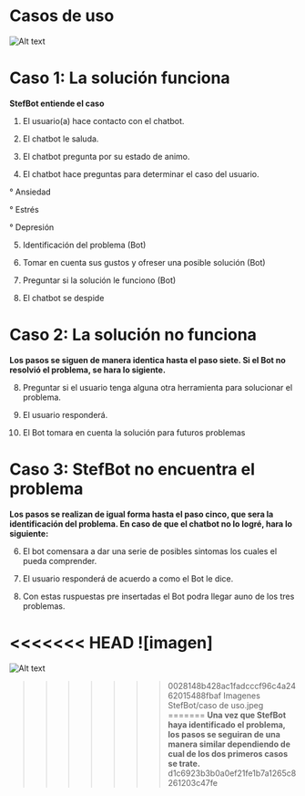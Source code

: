 # Casos de uso

![Alt text](https://github.com/Fismael18/StefBot/blob/main/Imagenes%20StefBot/16.jpg)

# Caso 1: La solución funciona

**StefBot entiende el caso**

1. El usuario(a) hace contacto con el chatbot.

2. El chatbot le saluda.

3. El chatbot pregunta por su estado de animo.

4. El chatbot hace preguntas para determinar el caso del usuario.

° Ansiedad

° Estrés

° Depresión

5. Identificación del problema (Bot)

6. Tomar en cuenta sus gustos y ofreser una posible solución (Bot)

7. Preguntar si la solución le funciono (Bot)

8. El chatbot se despide

# Caso 2: La solución no funciona

**Los pasos se siguen de manera identica hasta el paso siete. Si el Bot no resolvió el problema, se hara lo sigiente.**

8. Preguntar si el usuario tenga alguna otra herramienta para solucionar el problema.

9. El usuario responderá.

10. El Bot tomara en cuenta la solución para futuros problemas

# Caso 3: StefBot no encuentra el problema

**Los pasos se realizan de igual forma hasta el paso cinco, que sera la identificación del problema. En caso de que el chatbot no lo logré, hara lo siguiente:**

6. El bot comensara a dar una serie de posibles sintomas los cuales el pueda comprender.

7. El usuario responderá de acuerdo a como el Bot le dice.

8. Con estas ruspuestas pre insertadas el Bot podra llegar auno de los tres problemas.

<<<<<<< HEAD
![imagen]
=======
![Alt text](https://github.com/Fismael18/StefBot/blob/main/Imagenes%20StefBot/16.jpg)
>>>>>>> 0028148b428ac1fadcccf96c4a2462015488fbaf
Imagenes StefBot/caso de uso.jpeg
=======
**Una vez que StefBot haya identificado el problema, los pasos se seguiran de una manera similar dependiendo de cual de los dos primeros casos se trate.**
>>>>>>> d1c6923b3b0a0ef21fe1b7a1265c8261203c47fe
